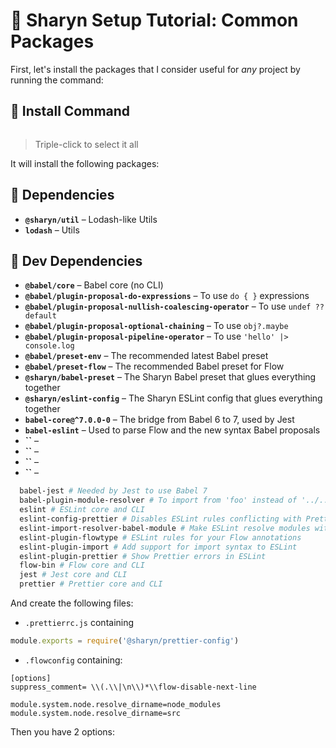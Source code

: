 # 🌹 Sharyn Setup Tutorial: Common Packages

First, let's install the packages that I consider useful for _any_ project by running the command:

## 🌹 Install Command

```bash

```

> Triple-click to select it all

It will install the following packages:

## 🌹 Dependencies

- **`@sharyn/util`** – Lodash-like Utils
- **`lodash`** – Utils

## 🌹 Dev Dependencies

- **`@babel/core`** – Babel core (no CLI)
- **`@babel/plugin-proposal-do-expressions`** – To use `do { }` expressions
- **`@babel/plugin-proposal-nullish-coalescing-operator`** – To use `undef ?? default`
- **`@babel/plugin-proposal-optional-chaining`** – To use `obj?.maybe`
- **`@babel/plugin-proposal-pipeline-operator`** – To use `'hello' |> console.log`
- **`@babel/preset-env`** – The recommended latest Babel preset
- **`@babel/preset-flow`** – The recommended Babel preset for Flow
- **`@sharyn/babel-preset`** – The Sharyn Babel preset that glues everything together
- **`@sharyn/eslint-config`** – The Sharyn ESLint config that glues everything together
- **`babel-core@^7.0.0-0`** – The bridge from Babel 6 to 7, used by Jest
- **`babel-eslint`** – Used to parse Flow and the new syntax Babel proposals
- **``** –
- **``** –
- **``** –
- **``** –

```bash
  babel-jest # Needed by Jest to use Babel 7
  babel-plugin-module-resolver # To import from 'foo' instead of '../../foo'
  eslint # ESLint core and CLI
  eslint-config-prettier # Disables ESLint rules conflicting with Prettier
  eslint-import-resolver-babel-module # Make ESLint resolve modules with babel-plugin-module-resolver
  eslint-plugin-flowtype # ESLint rules for your Flow annotations
  eslint-plugin-import # Add support for import syntax to ESLint
  eslint-plugin-prettier # Show Prettier errors in ESLint
  flow-bin # Flow core and CLI
  jest # Jest core and CLI
  prettier # Prettier core and CLI
```

And create the following files:

- `.prettierrc.js` containing

```js
module.exports = require('@sharyn/prettier-config')
```

- `.flowconfig` containing:

```
[options]
suppress_comment= \\(.\\|\n\\)*\\flow-disable-next-line

module.system.node.resolve_dirname=node_modules
module.system.node.resolve_dirname=src
```


Then you have 2 options:

